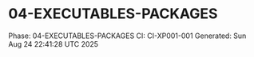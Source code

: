 # 04-EXECUTABLES-PACKAGES
Phase: 04-EXECUTABLES-PACKAGES
CI: CI-XP001-001
Generated: Sun Aug 24 22:41:28 UTC 2025

